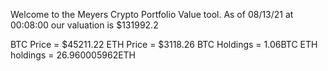 Welcome to the Meyers Crypto Portfolio Value tool. 
As of 08/13/21 at 00:08:00 our valuation is $131992.2 

BTC Price = $45211.22
 ETH Price = $3118.26
BTC Holdings = 1.06BTC
 ETH holdings = 26.960005962ETH 
